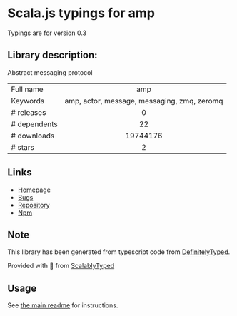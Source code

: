 
# Scala.js typings for amp

Typings are for version 0.3

## Library description:
Abstract messaging protocol

|                    |                 |
| ------------------ | :-------------: |
| Full name          | amp |
| Keywords           | amp, actor, message, messaging, zmq, zeromq |
| # releases         | 0 |
| # dependents       | 22 |
| # downloads        | 19744176 |
| # stars            | 2 |

## Links
- [Homepage](https://github.com/visionmedia/node-amp)
- [Bugs](https://github.com/visionmedia/node-amp/issues)
- [Repository](https://github.com/visionmedia/node-amp)
- [Npm](https://www.npmjs.com/package/amp)
    


## Note
This library has been generated from typescript code from [DefinitelyTyped](https://definitelytyped.org).

Provided with :purple_heart: from [ScalablyTyped](https://github.com/oyvindberg/ScalablyTyped)

## Usage
See [the main readme](../../readme.md) for instructions.


